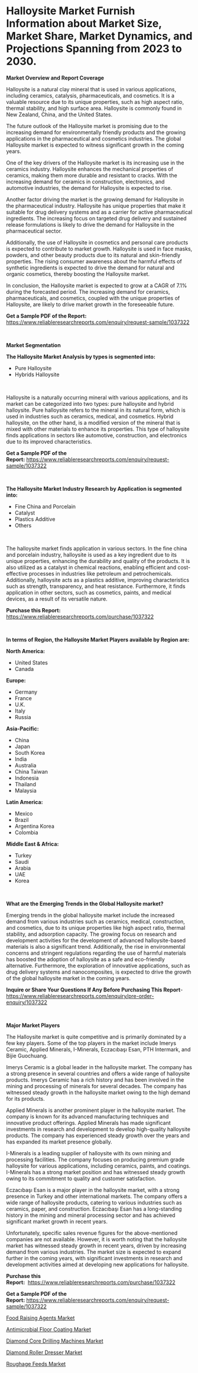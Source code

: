 <p><h1>Halloysite Market Furnish Information about Market Size, Market Share, Market Dynamics, and Projections Spanning from 2023 to 2030.</h1></p><p><strong>Market Overview and Report Coverage</strong></p>
<p><p>Halloysite is a natural clay mineral that is used in various applications, including ceramics, catalysis, pharmaceuticals, and cosmetics. It is a valuable resource due to its unique properties, such as high aspect ratio, thermal stability, and high surface area. Halloysite is commonly found in New Zealand, China, and the United States.</p><p>The future outlook of the Halloysite market is promising due to the increasing demand for environmentally friendly products and the growing applications in the pharmaceutical and cosmetics industries. The global Halloysite market is expected to witness significant growth in the coming years.</p><p>One of the key drivers of the Halloysite market is its increasing use in the ceramics industry. Halloysite enhances the mechanical properties of ceramics, making them more durable and resistant to cracks. With the increasing demand for ceramics in construction, electronics, and automotive industries, the demand for Halloysite is expected to rise.</p><p>Another factor driving the market is the growing demand for Halloysite in the pharmaceutical industry. Halloysite has unique properties that make it suitable for drug delivery systems and as a carrier for active pharmaceutical ingredients. The increasing focus on targeted drug delivery and sustained release formulations is likely to drive the demand for Halloysite in the pharmaceutical sector.</p><p>Additionally, the use of Halloysite in cosmetics and personal care products is expected to contribute to market growth. Halloysite is used in face masks, powders, and other beauty products due to its natural and skin-friendly properties. The rising consumer awareness about the harmful effects of synthetic ingredients is expected to drive the demand for natural and organic cosmetics, thereby boosting the Halloysite market.</p><p>In conclusion, the Halloysite market is expected to grow at a CAGR of 7.1% during the forecasted period. The increasing demand for ceramics, pharmaceuticals, and cosmetics, coupled with the unique properties of Halloysite, are likely to drive market growth in the foreseeable future.</p></p>
<p><strong>Get a Sample PDF of the Report:</strong> <a href="https://www.reliableresearchreports.com/enquiry/request-sample/1037322">https://www.reliableresearchreports.com/enquiry/request-sample/1037322</a></p>
<p>&nbsp;</p>
<p><strong>Market Segmentation</strong></p>
<p><strong>The Halloysite Market Analysis by types is segmented into:</strong></p>
<p><ul><li>Pure Halloysite</li><li>Hybrids Halloysite</li></ul></p>
<p>&nbsp;</p>
<p><p>Halloysite is a naturally occurring mineral with various applications, and its market can be categorized into two types: pure halloysite and hybrid halloysite. Pure halloysite refers to the mineral in its natural form, which is used in industries such as ceramics, medical, and cosmetics. Hybrid halloysite, on the other hand, is a modified version of the mineral that is mixed with other materials to enhance its properties. This type of halloysite finds applications in sectors like automotive, construction, and electronics due to its improved characteristics.</p></p>
<p><strong>Get a Sample PDF of the Report:</strong>&nbsp;<a href="https://www.reliableresearchreports.com/enquiry/request-sample/1037322">https://www.reliableresearchreports.com/enquiry/request-sample/1037322</a></p>
<p>&nbsp;</p>
<p><strong>The Halloysite Market Industry Research by Application is segmented into:</strong></p>
<p><ul><li>Fine China and Porcelain</li><li>Catalyst</li><li>Plastics Additive</li><li>Others</li></ul></p>
<p>&nbsp;</p>
<p><p>The halloysite market finds application in various sectors. In the fine china and porcelain industry, halloysite is used as a key ingredient due to its unique properties, enhancing the durability and quality of the products. It is also utilized as a catalyst in chemical reactions, enabling efficient and cost-effective processes in industries like petroleum and petrochemicals. Additionally, halloysite acts as a plastics additive, improving characteristics such as strength, transparency, and heat resistance. Furthermore, it finds application in other sectors, such as cosmetics, paints, and medical devices, as a result of its versatile nature.</p></p>
<p><strong>Purchase this Report:</strong>&nbsp; <a href="https://www.reliableresearchreports.com/purchase/1037322">https://www.reliableresearchreports.com/purchase/1037322</a></p>
<p>&nbsp;</p>
<p><strong>In terms of Region, the Halloysite Market Players available by Region are:</strong></p>
<p>
    <p> <strong> North America: </strong>
        <ul>
            <li>United States</li>
            <li>Canada</li>
        </ul>
        </p> 
    <p> <strong> Europe: </strong>
        <ul>
            <li>Germany</li>
            <li>France</li>
            <li>U.K.</li>
            <li>Italy</li>
            <li>Russia</li>
        </ul>
        </p> 
    <p> <strong> Asia-Pacific: </strong>
        <ul>
            <li>China</li>
            <li>Japan</li>
            <li>South Korea</li>
            <li>India</li>
            <li>Australia</li>
            <li>China Taiwan</li>
            <li>Indonesia</li>
            <li>Thailand</li>
            <li>Malaysia</li>
        </ul>
        </p> 
    <p> <strong> Latin America: </strong>
        <ul>
            <li>Mexico</li>
            <li>Brazil</li>
            <li>Argentina Korea</li>
            <li>Colombia</li>
        </ul>
        </p> 
    <p> <strong> Middle East & Africa: </strong>
        <ul>
            <li>Turkey</li>
            <li>Saudi</li>
            <li>Arabia</li>
            <li>UAE</li>
            <li>Korea</li>
        </ul>
    </p>
    </p>
<p>&nbsp;</p>
<p><strong>What are the Emerging Trends in the Global Halloysite market?</strong></p>
<p><p>Emerging trends in the global halloysite market include the increased demand from various industries such as ceramics, medical, construction, and cosmetics, due to its unique properties like high aspect ratio, thermal stability, and adsorption capacity. The growing focus on research and development activities for the development of advanced halloysite-based materials is also a significant trend. Additionally, the rise in environmental concerns and stringent regulations regarding the use of harmful materials has boosted the adoption of halloysite as a safe and eco-friendly alternative. Furthermore, the exploration of innovative applications, such as drug delivery systems and nanocomposites, is expected to drive the growth of the global halloysite market in the coming years.</p></p>
<p><strong>Inquire or Share Your Questions If Any Before Purchasing This Report</strong>- <a href="https://www.reliableresearchreports.com/enquiry/pre-order-enquiry/1037322">https://www.reliableresearchreports.com/enquiry/pre-order-enquiry/1037322</a></p>
<p>&nbsp;</p>
<p><strong>Major Market Players</strong></p>
<p><p>The Halloysite market is quite competitive and is primarily dominated by a few key players. Some of the top players in the market include Imerys Ceramic, Applied Minerals, I-Minerals, Eczacıbaşı Esan, PTH Intermark, and Bijie Guochuang.</p><p>Imerys Ceramic is a global leader in the halloysite market. The company has a strong presence in several countries and offers a wide range of halloysite products. Imerys Ceramic has a rich history and has been involved in the mining and processing of minerals for several decades. The company has witnessed steady growth in the halloysite market owing to the high demand for its products.</p><p>Applied Minerals is another prominent player in the halloysite market. The company is known for its advanced manufacturing techniques and innovative product offerings. Applied Minerals has made significant investments in research and development to develop high-quality halloysite products. The company has experienced steady growth over the years and has expanded its market presence globally.</p><p>I-Minerals is a leading supplier of halloysite with its own mining and processing facilities. The company focuses on producing premium grade halloysite for various applications, including ceramics, paints, and coatings. I-Minerals has a strong market position and has witnessed steady growth owing to its commitment to quality and customer satisfaction.</p><p>Eczacıbaşı Esan is a major player in the halloysite market, with a strong presence in Turkey and other international markets. The company offers a wide range of halloysite products, catering to various industries such as ceramics, paper, and construction. Eczacıbaşı Esan has a long-standing history in the mining and mineral processing sector and has achieved significant market growth in recent years.</p><p>Unfortunately, specific sales revenue figures for the above-mentioned companies are not available. However, it is worth noting that the halloysite market has witnessed steady growth in recent years, driven by increasing demand from various industries. The market size is expected to expand further in the coming years, with significant investments in research and development activities aimed at developing new applications for halloysite.</p></p>
<p><strong>Purchase this Report:</strong>&nbsp;&nbsp;<a href="https://www.reliableresearchreports.com/purchase/1037322">https://www.reliableresearchreports.com/purchase/1037322</a></p>
<p></p>
<p><strong>Get a Sample PDF of the Report:</strong>&nbsp;<a href="https://www.reliableresearchreports.com/enquiry/request-sample/1037322">https://www.reliableresearchreports.com/enquiry/request-sample/1037322</a></p>
<p><p><a href="https://medium.com/@torreyjones2023/food-raising-agents-market-comprehensive-assessment-by-type-application-and-geography-4d40cdf4a7cd">Food Raising Agents Market</a></p><p><a href="https://github.com/amonskiyk/Market-Research-Report-List-1/blob/main/antimicrobial-floor-coating-market.md">Antimicrobial Floor Coating Market</a></p><p><a href="https://medium.com/@nicholasstewart02/diamond-core-drilling-machines-market-analysis-its-cagr-market-segmentation-and-global-industry-419863fe441b">Diamond Core Drilling Machines Market</a></p><p><a href="https://medium.com/@dylangilbert65/diamond-roller-dresser-market-trends-forecast-and-competitive-analysis-to-2030-28e526e7c640">Diamond Roller Dresser Market</a></p><p><a href="https://github.com/JameTravis/Market-Research-Report-List-2/blob/main/roughage-feeds-market.md">Roughage Feeds Market</a></p></p>